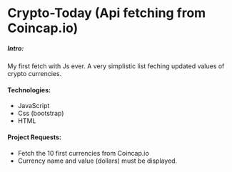 # Crypto-Today (Api fetching from Coincap.io)

##### Intro:
My first fetch with Js ever. A very simplistic list feching updated values of crypto currencies.

#### Technologies:
- JavaScript
- Css (bootstrap)
- HTML

#### Project Requests:
- Fetch the 10 first currencies from Coincap.io
- Currency name and value (dollars) must be displayed.
